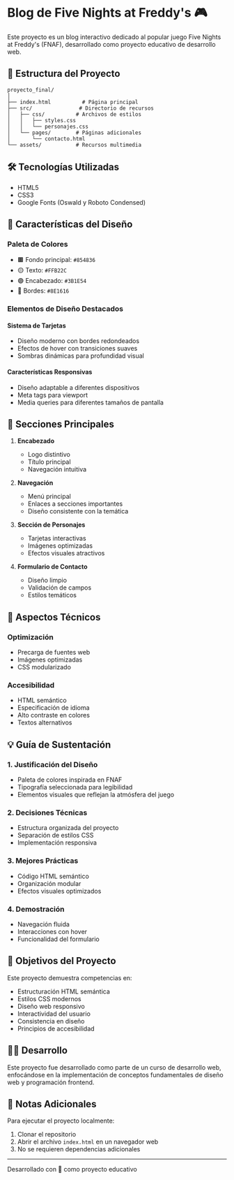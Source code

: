 # Blog de Five Nights at Freddy's 🎮

Este proyecto es un blog interactivo dedicado al popular juego Five Nights at Freddy's (FNAF), desarrollado como proyecto educativo de desarrollo web.

## 📁 Estructura del Proyecto

```
proyecto_final/
│
├── index.html          # Página principal
├── src/               # Directorio de recursos
│   ├── css/          # Archivos de estilos
│   │   ├── styles.css
│   │   └── personajes.css
│   └── pages/        # Páginas adicionales
│       └── contacto.html
└── assets/           # Recursos multimedia
```

## 🛠️ Tecnologías Utilizadas

- HTML5
- CSS3
- Google Fonts (Oswald y Roboto Condensed)

## 🎨 Características del Diseño

### Paleta de Colores
- 🟫 Fondo principal: `#854836`
- 🟡 Texto: `#FFB22C`
- 🟣 Encabezado: `#3B1E54`
- 🔴 Bordes: `#8E1616`

### Elementos de Diseño Destacados

#### Sistema de Tarjetas
- Diseño moderno con bordes redondeados
- Efectos de hover con transiciones suaves
- Sombras dinámicas para profundidad visual

#### Características Responsivas
- Diseño adaptable a diferentes dispositivos
- Meta tags para viewport
- Media queries para diferentes tamaños de pantalla

## 📱 Secciones Principales

1. **Encabezado**
   - Logo distintivo
   - Título principal
   - Navegación intuitiva

2. **Navegación**
   - Menú principal
   - Enlaces a secciones importantes
   - Diseño consistente con la temática

3. **Sección de Personajes**
   - Tarjetas interactivas
   - Imágenes optimizadas
   - Efectos visuales atractivos

4. **Formulario de Contacto**
   - Diseño limpio
   - Validación de campos
   - Estilos temáticos

## 🚀 Aspectos Técnicos

### Optimización
- Precarga de fuentes web
- Imágenes optimizadas
- CSS modularizado

### Accesibilidad
- HTML semántico
- Especificación de idioma
- Alto contraste en colores
- Textos alternativos

## 💡 Guía de Sustentación

### 1. Justificación del Diseño
- Paleta de colores inspirada en FNAF
- Tipografía seleccionada para legibilidad
- Elementos visuales que reflejan la atmósfera del juego

### 2. Decisiones Técnicas
- Estructura organizada del proyecto
- Separación de estilos CSS
- Implementación responsiva

### 3. Mejores Prácticas
- Código HTML semántico
- Organización modular
- Efectos visuales optimizados

### 4. Demostración
- Navegación fluida
- Interacciones con hover
- Funcionalidad del formulario

## 🎯 Objetivos del Proyecto

Este proyecto demuestra competencias en:
- Estructuración HTML semántica
- Estilos CSS modernos
- Diseño web responsivo
- Interactividad del usuario
- Consistencia en diseño
- Principios de accesibilidad

## 👨‍💻 Desarrollo

Este proyecto fue desarrollado como parte de un curso de desarrollo web, enfocándose en la implementación de conceptos fundamentales de diseño web y programación frontend.

## 📝 Notas Adicionales

Para ejecutar el proyecto localmente:
1. Clonar el repositorio
2. Abrir el archivo `index.html` en un navegador web
3. No se requieren dependencias adicionales

---
Desarrollado con 💜 como proyecto educativo 